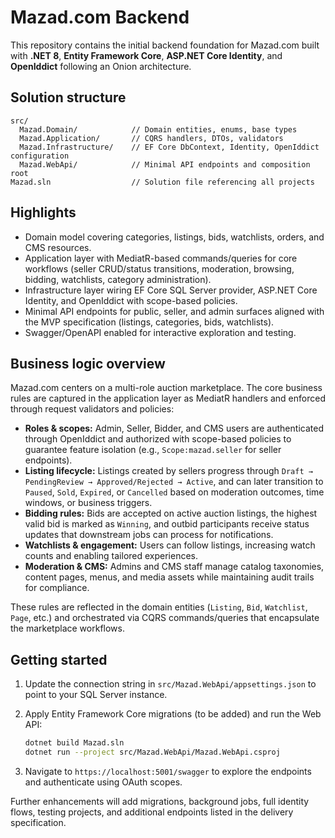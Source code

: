 # Mazad.com Backend

This repository contains the initial backend foundation for Mazad.com built with **.NET 8**, **Entity Framework Core**, **ASP.NET Core Identity**, and **OpenIddict** following an Onion architecture.

## Solution structure

```
src/
  Mazad.Domain/            // Domain entities, enums, base types
  Mazad.Application/       // CQRS handlers, DTOs, validators
  Mazad.Infrastructure/    // EF Core DbContext, Identity, OpenIddict configuration
  Mazad.WebApi/            // Minimal API endpoints and composition root
Mazad.sln                  // Solution file referencing all projects
```

## Highlights

- Domain model covering categories, listings, bids, watchlists, orders, and CMS resources.
- Application layer with MediatR-based commands/queries for core workflows (seller CRUD/status transitions, moderation, browsing, bidding, watchlists, category administration).
- Infrastructure layer wiring EF Core SQL Server provider, ASP.NET Core Identity, and OpenIddict with scope-based policies.
- Minimal API endpoints for public, seller, and admin surfaces aligned with the MVP specification (listings, categories, bids, watchlists).
- Swagger/OpenAPI enabled for interactive exploration and testing.

## Business logic overview

Mazad.com centers on a multi-role auction marketplace. The core business rules are captured in the application layer as MediatR
handlers and enforced through request validators and policies:

- **Roles & scopes:** Admin, Seller, Bidder, and CMS users are authenticated through OpenIddict and authorized with scope-based policies to guarantee feature isolation (e.g., `Scope:mazad.seller` for seller endpoints).
- **Listing lifecycle:** Listings created by sellers progress through `Draft → PendingReview → Approved/Rejected → Active`, and can later transition to `Paused`, `Sold`, `Expired`, or `Cancelled` based on moderation outcomes, time windows, or business triggers.
- **Bidding rules:** Bids are accepted on active auction listings, the highest valid bid is marked as `Winning`, and outbid participants receive status updates that downstream jobs can process for notifications.
- **Watchlists & engagement:** Users can follow listings, increasing watch counts and enabling tailored experiences.
- **Moderation & CMS:** Admins and CMS staff manage catalog taxonomies, content pages, menus, and media assets while maintaining audit trails for compliance.

These rules are reflected in the domain entities (`Listing`, `Bid`, `Watchlist`, `Page`, etc.) and orchestrated via CQRS commands/queries that encapsulate the marketplace workflows.

## Getting started

1. Update the connection string in `src/Mazad.WebApi/appsettings.json` to point to your SQL Server instance.
2. Apply Entity Framework Core migrations (to be added) and run the Web API:

   ```bash
   dotnet build Mazad.sln
   dotnet run --project src/Mazad.WebApi/Mazad.WebApi.csproj
   ```

3. Navigate to `https://localhost:5001/swagger` to explore the endpoints and authenticate using OAuth scopes.

Further enhancements will add migrations, background jobs, full identity flows, testing projects, and additional endpoints listed in the delivery specification.
